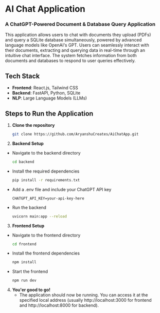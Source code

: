 # AI Chat Application

### A ChatGPT-Powered Document & Database Query Application

This application allows users to chat with documents they upload (PDFs) and query a SQLite database simultaneously, powered by advanced language models like OpenAI's GPT. Users can seamlessly interact with their documents, extracting and querying data in real-time through an intuitive chat interface. The system fetches information from both documents and databases to respond to user queries effectively.

## Tech Stack

- **Frontend**: React.js, Tailwind CSS
- **Backend**: FastAPI, Python, SQLite
- **NLP**: Large Language Models (LLMs)

## Steps to Run the Application
1. **Clone the repository**
   ```bash
   git clone https://github.com/AryanshuCreates/AiChatApp.git
2. **Backend Setup**
- Navigate to the backend directory
   ```bash
   cd backend
- Install the required dependencies
   ```bash
   pip install -r requirements.txt
- Add a .env file and include your ChatGPT API key
  ```env
  CHATGPT_API_KEY=your-api-key-here
- Run the backend
  ```bash
  uvicorn main:app --reload
3. **Frontend Setup**
- Navigate to the frontend directory
  ```bash
  cd frontend
- Install the frontend dependencies
  ```bash
  npm install
- Start the frontend
  ```bash
  npm run dev
4. **You'er good to go!**
   - The application should now be running. You can access it at the specified local address (usually http://localhost:3000 for frontend and http://localhost:8000 for backend).





  
